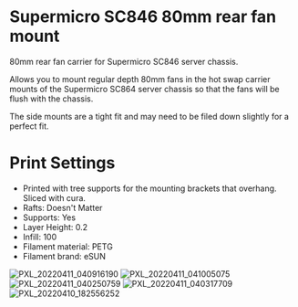 # Supermicro SC846 80mm rear fan mount
80mm rear fan carrier for Supermicro SC846 server chassis.

Allows you to mount regular depth 80mm fans in the hot swap carrier mounts of the Supermicro SC864 server chassis so that the fans will be flush with the chassis.

The side mounts are a tight fit and may need to be filed down slightly for a perfect fit.

# Print Settings
- Printed with tree supports for the mounting brackets that overhang. Sliced with cura.
- Rafts: Doesn't Matter
- Supports: Yes
- Layer Height: 0.2
- Infill: 100
- Filament material: PETG
- Filament brand: eSUN

![PXL_20220411_040916190](https://user-images.githubusercontent.com/6842916/221389336-3cf1e53a-3a71-4b85-9f1a-510e1994be33.jpg)
![PXL_20220411_041005075](https://user-images.githubusercontent.com/6842916/221389337-7e7d8714-b16c-4d1e-bde3-2482e228282f.jpg)
![PXL_20220411_040250759](https://user-images.githubusercontent.com/6842916/221389341-595bef21-5c24-432e-b258-dea488afaddb.jpg)
![PXL_20220411_040317709](https://user-images.githubusercontent.com/6842916/221389342-a2ef1fd1-621a-4ce8-bacf-c2d6ea1abf60.jpg)
![PXL_20220410_182556252](https://user-images.githubusercontent.com/6842916/221389344-c3166dc5-419a-4824-8cf7-6a1569d708ee.jpg)
